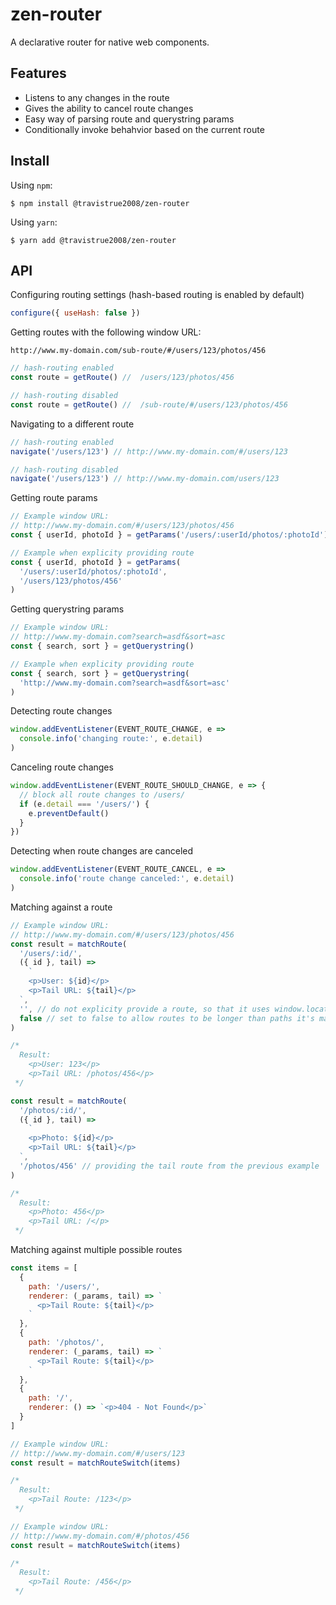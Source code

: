 # zen-router

A declarative router for native web components.

## Features

- Listens to any changes in the route
- Gives the ability to cancel route changes
- Easy way of parsing route and querystring params
- Conditionally invoke behahvior based on the current route

## Install

Using `npm`:

```
$ npm install @travistrue2008/zen-router
```

Using `yarn`:

```
$ yarn add @travistrue2008/zen-router
```

## API

Configuring routing settings (hash-based routing is enabled by default)

```js
configure({ useHash: false })
```

Getting routes with the following window URL:

`http://www.my-domain.com/sub-route/#/users/123/photos/456`

```js
// hash-routing enabled
const route = getRoute() //  /users/123/photos/456

// hash-routing disabled
const route = getRoute() //  /sub-route/#/users/123/photos/456
```

Navigating to a different route

```js
// hash-routing enabled
navigate('/users/123') // http://www.my-domain.com/#/users/123

// hash-routing disabled
navigate('/users/123') // http://www.my-domain.com/users/123
```

Getting route params

```js
// Example window URL:
// http://www.my-domain.com/#/users/123/photos/456
const { userId, photoId } = getParams('/users/:userId/photos/:photoId')
```

```js
// Example when explicity providing route
const { userId, photoId } = getParams(
  '/users/:userId/photos/:photoId',
  '/users/123/photos/456'
)
```

Getting querystring params

```js
// Example window URL:
// http://www.my-domain.com?search=asdf&sort=asc
const { search, sort } = getQuerystring()
```

```js
// Example when explicity providing route
const { search, sort } = getQuerystring(
  'http://www.my-domain.com?search=asdf&sort=asc'
)
```

Detecting route changes

```js
window.addEventListener(EVENT_ROUTE_CHANGE, e =>
  console.info('changing route:', e.detail)
)
```

Canceling route changes

```js
window.addEventListener(EVENT_ROUTE_SHOULD_CHANGE, e => {
  // block all route changes to /users/
  if (e.detail === '/users/') {
    e.preventDefault()
  }
})
```

Detecting when route changes are canceled

```js
window.addEventListener(EVENT_ROUTE_CANCEL, e =>
  console.info('route change canceled:', e.detail)
)
```

Matching against a route

```js
// Example window URL:
// http://www.my-domain.com/#/users/123/photos/456
const result = matchRoute(
  '/users/:id/',
  ({ id }, tail) =>
    `
    <p>User: ${id}</p>
    <p>Tail URL: ${tail}</p>
  `,
  '', // do not explicity provide a route, so that it uses window.location
  false // set to false to allow routes to be longer than paths it's matched against
)

/*
  Result:
    <p>User: 123</p>
    <p>Tail URL: /photos/456</p>
 */
```

```js
const result = matchRoute(
  '/photos/:id/',
  ({ id }, tail) =>
    `
    <p>Photo: ${id}</p>
    <p>Tail URL: ${tail}</p>
  `,
  '/photos/456' // providing the tail route from the previous example
)

/*
  Result:
    <p>Photo: 456</p>
    <p>Tail URL: /</p>
 */
```

Matching against multiple possible routes

```js
const items = [
  {
    path: '/users/',
    renderer: (_params, tail) => `
      <p>Tail Route: ${tail}</p>
    `
  },
  {
    path: '/photos/',
    renderer: (_params, tail) => `
      <p>Tail Route: ${tail}</p>
    `
  },
  {
    path: '/',
    renderer: () => `<p>404 - Not Found</p>`
  }
]
```

```js
// Example window URL:
// http://www.my-domain.com/#/users/123
const result = matchRouteSwitch(items)

/*
  Result:
    <p>Tail Route: /123</p>
 */
```

```js
// Example window URL:
// http://www.my-domain.com/#/photos/456
const result = matchRouteSwitch(items)

/*
  Result:
    <p>Tail Route: /456</p>
 */
```
